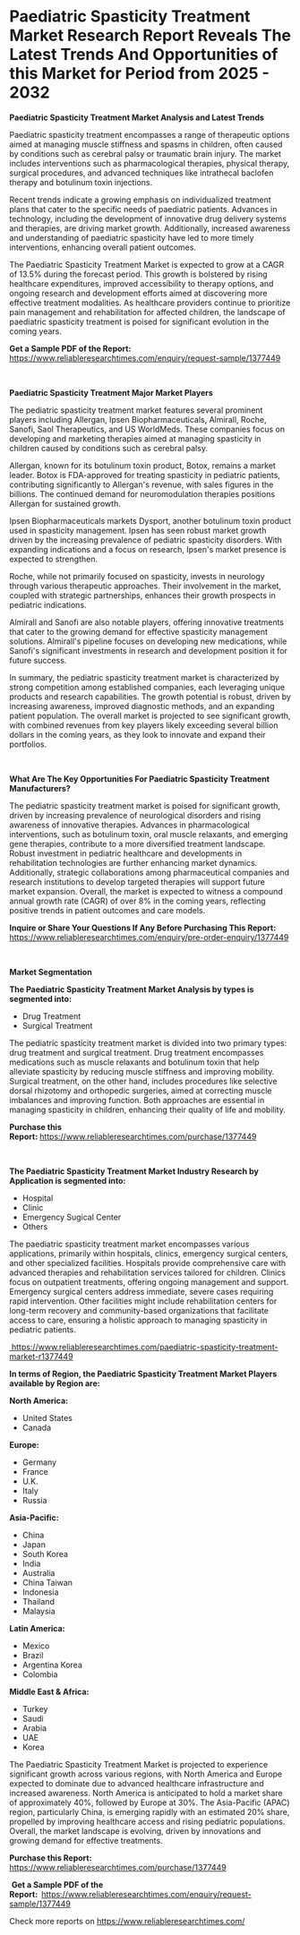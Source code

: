 <p><h1>Paediatric Spasticity Treatment Market Research Report Reveals The Latest Trends And Opportunities of this Market for Period from 2025 - 2032</h1></p><p><strong>Paediatric Spasticity Treatment Market Analysis and Latest Trends</strong></p>
<p><p>Paediatric spasticity treatment encompasses a range of therapeutic options aimed at managing muscle stiffness and spasms in children, often caused by conditions such as cerebral palsy or traumatic brain injury. The market includes interventions such as pharmacological therapies, physical therapy, surgical procedures, and advanced techniques like intrathecal baclofen therapy and botulinum toxin injections. </p><p>Recent trends indicate a growing emphasis on individualized treatment plans that cater to the specific needs of paediatric patients. Advances in technology, including the development of innovative drug delivery systems and therapies, are driving market growth. Additionally, increased awareness and understanding of paediatric spasticity have led to more timely interventions, enhancing overall patient outcomes.</p><p>The Paediatric Spasticity Treatment Market is expected to grow at a CAGR of 13.5% during the forecast period. This growth is bolstered by rising healthcare expenditures, improved accessibility to therapy options, and ongoing research and development efforts aimed at discovering more effective treatment modalities. As healthcare providers continue to prioritize pain management and rehabilitation for affected children, the landscape of paediatric spasticity treatment is poised for significant evolution in the coming years.</p></p>
<p><strong>Get a Sample PDF of the Report:&nbsp;</strong> <a href="https://www.reliableresearchtimes.com/enquiry/request-sample/1377449?utm_campaign=3255&utm_medium=2&utm_source=Github&utm_content=ia&utm_term=28032025&utm_id=paediatric-spasticity-treatment">https://www.reliableresearchtimes.com/enquiry/request-sample/1377449</a></p>
<p>&nbsp;</p>
<p><strong>Paediatric Spasticity Treatment Major Market Players</strong></p>
<p><p>The pediatric spasticity treatment market features several prominent players including Allergan, Ipsen Biopharmaceuticals, Almirall, Roche, Sanofi, Saol Therapeutics, and US WorldMeds. These companies focus on developing and marketing therapies aimed at managing spasticity in children caused by conditions such as cerebral palsy.</p><p>Allergan, known for its botulinum toxin product, Botox, remains a market leader. Botox is FDA-approved for treating spasticity in pediatric patients, contributing significantly to Allergan's revenue, with sales figures in the billions. The continued demand for neuromodulation therapies positions Allergan for sustained growth.</p><p>Ipsen Biopharmaceuticals markets Dysport, another botulinum toxin product used in spasticity management. Ipsen has seen robust market growth driven by the increasing prevalence of pediatric spasticity disorders. With expanding indications and a focus on research, Ipsen's market presence is expected to strengthen.</p><p>Roche, while not primarily focused on spasticity, invests in neurology through various therapeutic approaches. Their involvement in the market, coupled with strategic partnerships, enhances their growth prospects in pediatric indications.</p><p>Almirall and Sanofi are also notable players, offering innovative treatments that cater to the growing demand for effective spasticity management solutions. Almirall's pipeline focuses on developing new medications, while Sanofi's significant investments in research and development position it for future success.</p><p>In summary, the pediatric spasticity treatment market is characterized by strong competition among established companies, each leveraging unique products and research capabilities. The growth potential is robust, driven by increasing awareness, improved diagnostic methods, and an expanding patient population. The overall market is projected to see significant growth, with combined revenues from key players likely exceeding several billion dollars in the coming years, as they look to innovate and expand their portfolios.</p></p>
<p>&nbsp;</p>
<p><strong>What Are The Key Opportunities For Paediatric Spasticity Treatment Manufacturers?</strong></p>
<p><p>The pediatric spasticity treatment market is poised for significant growth, driven by increasing prevalence of neurological disorders and rising awareness of innovative therapies. Advances in pharmacological interventions, such as botulinum toxin, oral muscle relaxants, and emerging gene therapies, contribute to a more diversified treatment landscape. Robust investment in pediatric healthcare and developments in rehabilitation technologies are further enhancing market dynamics. Additionally, strategic collaborations among pharmaceutical companies and research institutions to develop targeted therapies will support future market expansion. Overall, the market is expected to witness a compound annual growth rate (CAGR) of over 8% in the coming years, reflecting positive trends in patient outcomes and care models.</p></p>
<p><strong>Inquire or Share Your Questions If Any Before Purchasing This Report:</strong> <a href="https://www.reliableresearchtimes.com/enquiry/pre-order-enquiry/1377449?utm_campaign=3255&utm_medium=2&utm_source=Github&utm_content=ia&utm_term=28032025&utm_id=paediatric-spasticity-treatment">https://www.reliableresearchtimes.com/enquiry/pre-order-enquiry/1377449</a></p>
<p>&nbsp;</p>
<p><strong>Market Segmentation</strong></p>
<p><strong>The Paediatric Spasticity Treatment Market Analysis by types is segmented into:</strong></p>
<p><ul><li>Drug Treatment</li><li>Surgical Treatment</li></ul></p>
<p><p>The pediatric spasticity treatment market is divided into two primary types: drug treatment and surgical treatment. Drug treatment encompasses medications such as muscle relaxants and botulinum toxin that help alleviate spasticity by reducing muscle stiffness and improving mobility. Surgical treatment, on the other hand, includes procedures like selective dorsal rhizotomy and orthopedic surgeries, aimed at correcting muscle imbalances and improving function. Both approaches are essential in managing spasticity in children, enhancing their quality of life and mobility.</p></p>
<p><strong>Purchase this Report:&nbsp;</strong><a href="https://www.reliableresearchtimes.com/purchase/1377449?utm_campaign=3255&utm_medium=2&utm_source=Github&utm_content=ia&utm_term=28032025&utm_id=paediatric-spasticity-treatment">https://www.reliableresearchtimes.com/purchase/1377449</a></p>
<p>&nbsp;</p>
<p><strong>The Paediatric Spasticity Treatment Market Industry Research by Application is segmented into:</strong></p>
<p><ul><li>Hospital</li><li>Clinic</li><li>Emergency Sugical Center</li><li>Others</li></ul></p>
<p><p>The paediatric spasticity treatment market encompasses various applications, primarily within hospitals, clinics, emergency surgical centers, and other specialized facilities. Hospitals provide comprehensive care with advanced therapies and rehabilitation services tailored for children. Clinics focus on outpatient treatments, offering ongoing management and support. Emergency surgical centers address immediate, severe cases requiring rapid intervention. Other facilities might include rehabilitation centers for long-term recovery and community-based organizations that facilitate access to care, ensuring a holistic approach to managing spasticity in pediatric patients.</p></p>
<p><a href="https://www.reliableresearchtimes.com/paediatric-spasticity-treatment-market-r1377449?utm_campaign=3255&utm_medium=2&utm_source=Github&utm_content=ia&utm_term=28032025&utm_id=paediatric-spasticity-treatment">&nbsp;https://www.reliableresearchtimes.com/paediatric-spasticity-treatment-market-r1377449</a></p>
<p><strong>In terms of Region, the Paediatric Spasticity Treatment Market Players available by Region are:</strong></p>
<p>
    <p> <strong> North America: </strong>
        <ul>
            <li>United States</li>
            <li>Canada</li>
        </ul>
        </p> 
    <p> <strong> Europe: </strong>
        <ul>
            <li>Germany</li>
            <li>France</li>
            <li>U.K.</li>
            <li>Italy</li>
            <li>Russia</li>
        </ul>
        </p> 
    <p> <strong> Asia-Pacific: </strong>
        <ul>
            <li>China</li>
            <li>Japan</li>
            <li>South Korea</li>
            <li>India</li>
            <li>Australia</li>
            <li>China Taiwan</li>
            <li>Indonesia</li>
            <li>Thailand</li>
            <li>Malaysia</li>
        </ul>
        </p> 
    <p> <strong> Latin America: </strong>
        <ul>
            <li>Mexico</li>
            <li>Brazil</li>
            <li>Argentina Korea</li>
            <li>Colombia</li>
        </ul>
        </p> 
    <p> <strong> Middle East & Africa: </strong>
        <ul>
            <li>Turkey</li>
            <li>Saudi</li>
            <li>Arabia</li>
            <li>UAE</li>
            <li>Korea</li>
        </ul>
    </p>
    </p>
<p><p>The Paediatric Spasticity Treatment Market is projected to experience significant growth across various regions, with North America and Europe expected to dominate due to advanced healthcare infrastructure and increased awareness. North America is anticipated to hold a market share of approximately 40%, followed by Europe at 30%. The Asia-Pacific (APAC) region, particularly China, is emerging rapidly with an estimated 20% share, propelled by improving healthcare access and rising pediatric populations. Overall, the market landscape is evolving, driven by innovations and growing demand for effective treatments.</p></p>
<p><strong>Purchase this Report: </strong><a href="https://www.reliableresearchtimes.com/purchase/1377449?utm_campaign=3255&utm_medium=2&utm_source=Github&utm_content=ia&utm_term=28032025&utm_id=paediatric-spasticity-treatment">https://www.reliableresearchtimes.com/purchase/1377449</a></p>
<p>&nbsp;<strong>Get a Sample PDF of the Report:&nbsp;&nbsp;</strong><a href="https://www.reliableresearchtimes.com/enquiry/request-sample/1377449?utm_campaign=3255&utm_medium=2&utm_source=Github&utm_content=ia&utm_term=28032025&utm_id=paediatric-spasticity-treatment">https://www.reliableresearchtimes.com/enquiry/request-sample/1377449</a></p>
<p><strong></strong></p>
<p>Check more reports on <a href="https://www.reliableresearchtimes.com/?utm_campaign=3255&utm_medium=2&utm_source=Github&utm_content=ia&utm_term=28032025&utm_id=paediatric-spasticity-treatment">https://www.reliableresearchtimes.com/</a></p>